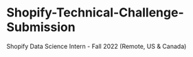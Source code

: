 # Shopify-Technical-Challenge-Submission
Shopify Data Science Intern - Fall 2022 (Remote, US &amp; Canada)
